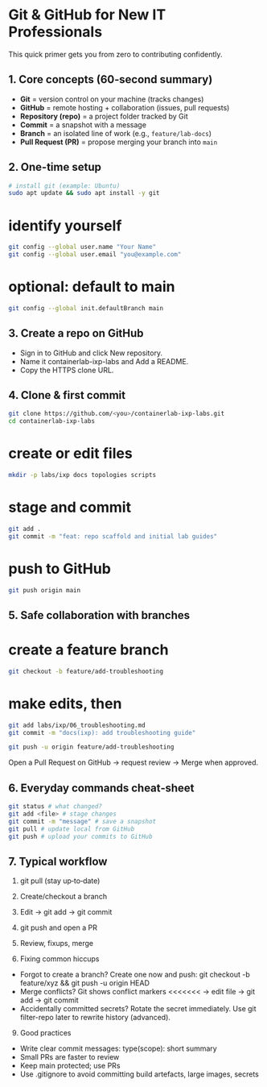 # Git & GitHub for New IT Professionals


This quick primer gets you from zero to contributing confidently.


## 1. Core concepts (60‑second summary)
- **Git** = version control on your machine (tracks changes)
- **GitHub** = remote hosting + collaboration (issues, pull requests)
- **Repository (repo)** = a project folder tracked by Git
- **Commit** = a snapshot with a message
- **Branch** = an isolated line of work (e.g., `feature/lab-docs`)
- **Pull Request (PR)** = propose merging your branch into `main`


## 2. One-time setup
```bash
# install git (example: Ubuntu)
sudo apt update && sudo apt install -y git
```

# identify yourself
```bash
git config --global user.name "Your Name"
git config --global user.email "you@example.com"
```

# optional: default to main
```bash
git config --global init.defaultBranch main
```
## 3. Create a repo on GitHub

- Sign in to GitHub and click New repository.
- Name it containerlab-ixp-labs and Add a README.
- Copy the HTTPS clone URL.

## 4. Clone & first commit
```bash
git clone https://github.com/<you>/containerlab-ixp-labs.git
cd containerlab-ixp-labs
```


# create or edit files
```bash
mkdir -p labs/ixp docs topologies scripts
```
# stage and commit
```bash
git add .
git commit -m "feat: repo scaffold and initial lab guides"
```

# push to GitHub
```bash
git push origin main
```

## 5. Safe collaboration with branches
# create a feature branch
```bash
git checkout -b feature/add-troubleshooting
```

# make edits, then
```bash
git add labs/ixp/06_troubleshooting.md
git commit -m "docs(ixp): add troubleshooting guide"
```
```bash
git push -u origin feature/add-troubleshooting
```

Open a Pull Request on GitHub → request review → Merge when approved.

## 6. Everyday commands cheat‑sheet
```bash
git status # what changed?
git add <file> # stage changes
git commit -m "message" # save a snapshot
git pull # update local from GitHub
git push # upload your commits to GitHub
```

## 7. Typical workflow

1. git pull (stay up‑to‑date)
2. Create/checkout a branch
3. Edit → git add → git commit
4. git push and open a PR
5. Review, fixups, merge

8. Fixing common hiccups

* Forgot to create a branch? Create one now and push: git checkout -b feature/xyz && git push -u origin HEAD
* Merge conflicts? Git shows conflict markers <<<<<<< → edit file → git add → git commit
* Accidentally committed secrets? Rotate the secret immediately. Use git filter-repo later to rewrite history (advanced).

9. Good practices

* Write clear commit messages: type(scope): short summary
* Small PRs are faster to review
* Keep main protected; use PRs
* Use .gitignore to avoid committing build artefacts, large images, secrets
